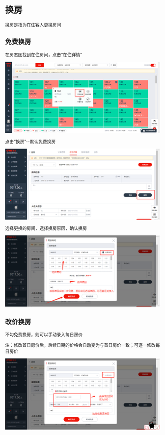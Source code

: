 # 换房

换房是指为在住客人更换房间

## 免费换房

在房态图找到在住房间，点击“在住详情”

![](../../.gitbook/assets/image%20%28168%29.png)

点击“换房”--默认免费换房

![](../../.gitbook/assets/image%20%2863%29.png)

选择更换的房间，选择换房原因，确认换房

![](../../.gitbook/assets/image%20%2844%29.png)

## 改价换房

不勾免费换房，则可以手动录入每日房价

注：修改首日房价后，后续日期的价格会自动变为与首日房价一致；可逐一修改每日房价

![](../../.gitbook/assets/image%20%2862%29.png)

